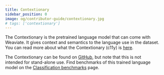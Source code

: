 ```yaml
---
title: Contextionary
sidebar_position: 0
image: og/contributor-guide/contextionary.jpg
# tags: ['contextionary']
---
```


The Contextionary is the pretrained language model that can come with Weaviate. It gives context and semantics to the language use in the dataset. You can read more about what the Contextionary (c11y) is [here](/docs/weaviate/modules/text2vec-contextionary.md).

The Contextionary can be found on [GitHub](https://github.com/weaviate/contextionary), but note that this is not intended for stand-alone use. Find benchmarks of this trained language model on the [Classification benchmarks](/contributor-guide/contextionary/classification-benchmarks.md) page.
